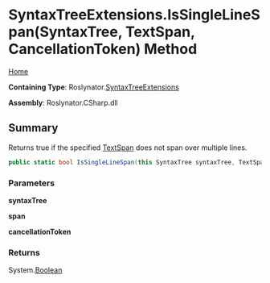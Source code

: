 <a name="_top"></a>

# SyntaxTreeExtensions\.IsSingleLineSpan\(SyntaxTree, TextSpan, CancellationToken\) Method

[Home](../../../README.md#_top)

**Containing Type**: Roslynator\.[SyntaxTreeExtensions](../README.md#_top)

**Assembly**: Roslynator\.CSharp\.dll

## Summary

Returns true if the specified [TextSpan](https://docs.microsoft.com/en-us/dotnet/api/microsoft.codeanalysis.text.textspan) does not span over multiple lines\.

```csharp
public static bool IsSingleLineSpan(this SyntaxTree syntaxTree, TextSpan span, CancellationToken cancellationToken = default(CancellationToken))
```

### Parameters

**syntaxTree**

**span**

**cancellationToken**

### Returns

System\.[Boolean](https://docs.microsoft.com/en-us/dotnet/api/system.boolean)

